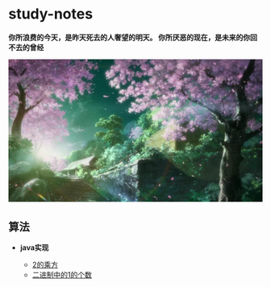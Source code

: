 # study-notes

**你所浪费的今天，是昨天死去的人奢望的明天。 你所厌恶的现在，是未来的你回不去的曾经**

![](images/cherry.jpg)

## 算法
* **java实现**
  
   * [2的乘方](https://github.com/williambaozk/study-notes/blob/master/algorithm/java/code/thePowerOfTwo.md)
   * [二进制中的1的个数](https://github.com/williambaozk/study-notes/blob/master/algorithm/java/code/theCountOfOne2.md)
